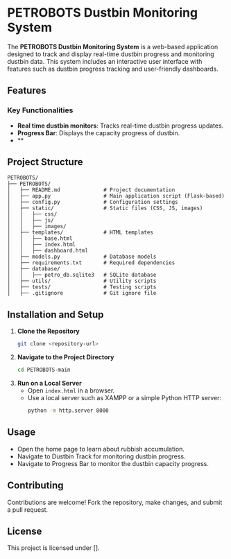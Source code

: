 # PETROBOTS Dustbin Monitoring System

The **PETROBOTS Dustbin Monitoring System** is a web-based application designed to track and display real-time dustbin progress and monitoring dustbin data. This system includes an interactive user interface with features such as dustbin progress tracking and user-friendly dashboards.

## Features

### Key Functionalities

- **Real time dustbin monitors**: Tracks real-time dustbin progress updates.
- **Progress Bar**: Displays the capacity progress of dustbin.
- **

## Project Structure

```
PETROBOTS/
├── PETROBOTS/
│   ├── README.md              # Project documentation
│   ├── app.py                 # Main application script (Flask-based)
│   ├── config.py              # Configuration settings
│   ├── static/                # Static files (CSS, JS, images)
│   │   ├── css/
│   │   ├── js/
│   │   ├── images/
│   ├── templates/             # HTML templates
│   │   ├── base.html
│   │   ├── index.html
│   │   ├── dashboard.html
│   ├── models.py              # Database models
│   ├── requirements.txt       # Required dependencies
│   ├── database/
│   │   ├── petro_db.sqlite3   # SQLite database
│   ├── utils/                 # Utility scripts
│   ├── tests/                 # Testing scripts
│   ├── .gitignore             # Git ignore file
```

## Installation and Setup

1. **Clone the Repository**
   ```sh
   git clone <repository-url>
   ```
2. **Navigate to the Project Directory**
   ```sh
   cd PETROBOTS-main
   ```
3. **Run on a Local Server**
   - Open `index.html` in a browser.
   - Use a local server such as XAMPP or a simple Python HTTP server:
     ```sh
     python -m http.server 8000
     ```

## Usage

- Open the home page to learn about rubbish accumulation.
- Navigate to Dustbin Track for monitoring dustbin progress.
- Navigate to Progress Bar to monitor the dustbin capacity progress.

## Contributing

Contributions are welcome! Fork the repository, make changes, and submit a pull request.

## License

This project is licensed under [].


